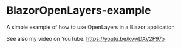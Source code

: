 # BlazorOpenLayers-example
 A simple example of how to use OpenLayers in a Blazor application

See also my video on YouTube: https://youtu.be/kvwDAV2F97o
